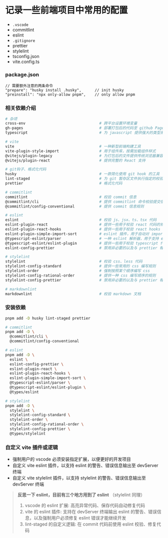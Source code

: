 # 记录一些前端项目中常用的配置

- `.vscode`
- commitlint
- eslint
- `.gitignore`
- prettier
- stylelint
- tsconfig.json
- vite.config.ts

### package.json

```jsonc
// 需要额外注意的两条命令
"prepare": "husky install .husky",      // init husky
"preinstall": "npx only-allow pnpm",    // only allow pnpm
```

### 相关依赖介绍

```bash
# 杂项
cross-env                                 # 跨平台设置环境变量
gh-pages                                  # 部署打包后的代码至 github Pages
typescript                                # 为 javascript 提供强大的类型系统

# vite
vite                                      # 一种新型前端构建工具
vite-plugin-style-import                  # 用于组件库，按需加载组件样式
@vitejs/plugin-legacy                     # 为打包后的文件提供传统浏览器兼容性支持
@vitejs/plugin-react                      # 提供完整的 React 支持

# git钩子、格式化代码
husky                                     # 一款简化使用 git hook 的工具
lint-staged                               # 为 git 暂存区文件执行指定的校验程序
prettier                                  # 格式化代码

# commitlint
commitlint                                # 校验 commit 信息
@commitlint/cli                           # 提供 commitlint 命令校验提交信息规范
@commitlint/config-conventional           # 提供 commit 信息规则

# eslint
eslint                                    # 校验 js、jsx、ts、tsx 代码
eslint-plugin-react                       # 提供一些用于校验 react 代码的规则
eslint-plugin-react-hooks                 # 提供一些用于校验 react hooks 代码的规则
eslint-plugin-simple-import-sort          # eslint 插件，用于自动对 import、export 语句以一定的规则排序
@typescript-eslint/parser                 # 一种 eslint 解析器，用于支持 eslint 解析 typescript
@typescript-eslint/eslint-plugin          # 提供一些用于校验 typescript 代码的规则
eslint-config-prettier                    # 禁用非必要的以及与 prettier 有冲突的规则

# stylelint
stylelint                                 # 校验 css、less 代码
stylelint-config-standard                 # 提供一些常用的 css 编写规则
stylelint-order                           # 强制按照某个顺序编写 css
stylelint-config-rational-order           # 提供一种 css 编写顺序的规则
stylelint-config-prettier                 # 禁用非必要的以及与 prettier 有冲突的规则

# markdownlint
markdownlint                              # 校验 markdown 文档
```

### 安装依赖

```bash
pnpm add -D husky lint-staged prettier

# commitlint
pnpm add -D \
  @commitlint/cli \
  @commitlint/config-conventional

# eslint
pnpm add -D \
  eslint \
  eslint-config-prettier \
  eslint-plugin-react \
  eslint-plugin-react-hooks \
  eslint-plugin-simple-import-sort \
  @typescript-eslint/parser \
  @typescript-eslint/eslint-plugin \
  @types/eslint

# stylelint
pnpm add -D \
  stylelint \
  stylelint-config-standard \
  stylelint-order \
  stylelint-config-rational-order \
  stylelint-config-prettier \
  @types/stylelint
```

### 自定义 vite 插件或逻辑

- 强制用户的 vscode 必须安装指定扩展，以便更好的开发项目
- 自定义 vite eslint 插件，以支持 eslint 的警告、错误信息输出至 devServer 终端
- 自定义 vite stylelint 插件，以支持 stylelint 的警告、错误信息输出至 devServer 终端

> **反思一下 eslint，目前有三个地方用到了 eslint** （stylelint 同理）
>
> 1. vscode 的 eslint 扩展: 高亮异常代码、保存代码自动修复代码
> 2. vite 的 eslint 插件: 支持在 devServer 终端输出 eslint 的警告、错误信息，以及强制用户必须修复 eslint 错误才能继续开发
> 3. lint-staged 的自定义逻辑: 在 commit 代码前使用 eslint 校验、修复代码
